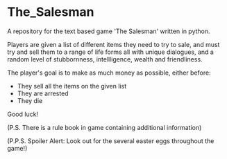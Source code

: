 # The_Salesman
A repository for the text based game 'The Salesman' written in python.

Players are given a list of different items they need to try to sale,
and must try and sell them to a range of life forms all with unique dialogues,
and a random level of stubbornness, intellligence, wealth and friendliness.

The player's goal is to make as much money as possible, either before:

- They sell all the items on the given list
- They are arrested
- They die

Good luck!

(P.S. There is a rule book in game containing additional information)

(P.P.S. Spoiler Alert: Look out for the several easter eggs throughout the game!)
